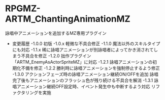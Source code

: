 # RPGMZ-ARTM_ChantingAnimationMZ
詠唱中アニメーションを追加するMZ専用プラグイン
- 変更履歴
  -1.0.0 初版
  -1.0.x 軽微な不具合修正
  -1.1.0 魔法以外のスキルタイプにも対応
  -1.1.x 稀に詠唱アニメーションが別詠唱者によってかき消されてしまう不具合を修正
  -1.2.0 拙作プラグイン「ARTM_EnemyAsActorSpriteMZ」に対応
  -1.2.1 詠唱アニメーションの初期化不備を修正
  -1.2.2 勝利時に詠唱アニメーションを強制停止するよう修正
  -1.3.0 アクションフェーズ時の詠唱アニメーション継続ON/OFFを追加
         詠唱完了後もアニメーションのフラッシュ色が残り続ける不具合を解消
  -1.3.1 詠唱アニメーション継続OFF設定時、イベント発生中も中断するよう対応
         リファクタリングを実施
